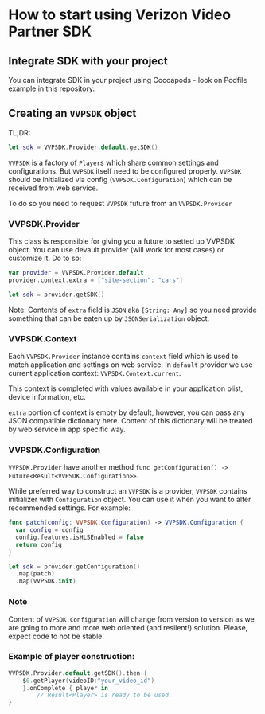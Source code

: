 # How to start using Verizon Video Partner SDK

## Integrate SDK with your project

You can integrate SDK in your project using Cocoapods - look on Podfile example in this repository.

## Creating an `VVPSDK` object

TL;DR:
```swift
let sdk = VVPSDK.Provider.default.getSDK()
```

`VVPSDK` is a factory of `Player`s which share common settings and configurations.
But `VVPSDK` itself need to be configured properly.
`VVPSDK` should be initialized via config (`VVPSDK.Configuration`) which can be received from web service.

To do so you need to request `VVPSDK` future from an `VVPSDK.Provider`

### VVPSDK.Provider

This class is responsible for giving you a future to setted up VVPSDK object.
You can use devault provider (will work for most cases) or customize it. Do to so:
```swift
var provider = VVPSDK.Provider.default
provider.context.extra = ["site-section": "cars"]

let sdk = provider.getSDK()
```
Note: Contents of `extra` field is `JSON` aka `[String: Any]`
so you need provide something that can be eaten up by `JSONSerialization` object.

### VVPSDK.Context

Each `VVPSDK.Provider` instance contains `context` field which is used to match application and settings on web service.
In `default` provider we use current application context: `VVPSDK.Context.current`.

This context is completed with values available in your application plist, device information, etc.

`extra` portion of context is empty by default, however, you can pass any JSON compatible dictionary here.
Content of this dictionary will be treated by web service in app specific way.

### VVPSDK.Configuration

`VVPSDK.Provider` have another method `func getConfiguration() -> Future<Result<VVPSDK.Configuration>>`.

While preferred way to construct an `VVPSDK` is a provider, `VVPSDK` contains initializer with `Configuration` object.
You can use it when you want to alter recommended settings. For example:
```swift
func patch(config: VVPSDK.Configuration) -> VVPSDK.Configuration {
  var config = config
  config.features.isHLSEnabled = false
  return config
}

let sdk = provider.getConfiguration()
  .map(patch)
  .map(VVPSDK.init)
```

### Note
Content of `VVPSDK.Configuration` will change from version to version
as we are going to more and more web oriented (and resilent!) solution.
Please, expect code to not be stable.

### Example of player construction:

```swift
VVPSDK.Provider.default.getSDK().then {
    $0.getPlayer(videoID:"your_video_id")
    }.onComplete { player in
        // Result<Player> is ready to be used.
}
```
